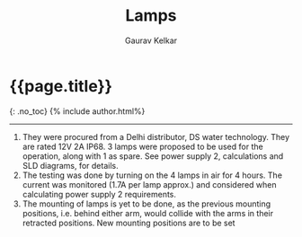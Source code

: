 ﻿---
layout: default
title: Lamps
parent: Navigation
nav_order: 1
author: Gaurav Kelkar
---

# {{page.title}}
{: .no_toc}
{% include author.html%}

---

1. They were procured from a Delhi distributor, DS water technology. They are rated 12V 2A IP68. 3 lamps were proposed to be used for the operation, along with 1 as spare. See power supply 2, calculations and SLD diagrams, for details.
2. The testing was done by turning on the 4 lamps in air for 4 hours. The current was monitored (1.7A per lamp approx.) and considered when calculating power supply 2 requirements.
3. The mounting of lamps is yet to be done, as the previous mounting positions, i.e. behind either arm, would collide with the arms in their retracted positions. New mounting positions are to be set
